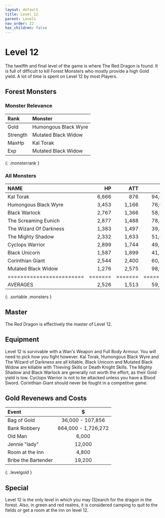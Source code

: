 ```yaml
---
layout: default
title: Level 12
parent: Levels
nav_order: 22
has_children: false
---
```

# Level 12

The twelfth and final level of the game is where The Red Dragon is found. It is full of difficult to kill Forest Monsters who mostly provide a high Gold yield. A lot of time is spent on Level 12 by most Players. 

## Forest Monsters

### Monster Relevance

| Rank     | Monster              |
|:---------|:---------------------|
| Gold     | Humongous Black Wyre |
| Strength | Mutated Black Widow  |
| MaxHp    | Kal Torak            |
| Exp      | Mutated Black Widow  |
{: .monsterrank }
  
### All Monsters

| NAME                   |    HP |   ATT |     XP |    GOLD | RARE | WEAPON             | 
|:-----------------------|------:|------:|-------:|--------:|:-----|:-------------------|
| Kal Torak              | 6,666 |   876 | 94,663 | 447,774 | No   | Cthrek Goru        | 
| Humongous Black Wyre   | 3,453 | 1,166 | 76,000 | 653,834 | No   | Death Talons       | 
| Black Warlock          | 2,767 | 1,366 | 58,989 | 168,483 | No   | Satanic Choruses   | 
| The Screaming Eunich   | 2,877 | 1,488 | 78,884 | 197,888 | Yes  | High Pitched Voice | 
| The Wizard Of Darkness | 1,383 | 1,497 | 39,878 | 224,964 | No   | Chant Of Insanity  | 
| The Mighty Shadow      | 2,332 | 1,633 | 51,655 | 176,333 | No   | Shadow Axe         | 
| Cyclops Warrior        | 2,899 | 1,744 | 49,299 | 204,000 | No   | Fire Eye           | 
| Black Unicorn          | 1,587 | 1,899 | 41,738 | 336,693 | No   | Shredding Horn     | 
| Corinthian Giant       | 2,544 | 2,400 | 60,333 | 336,643 | No   | De-rooted Tree     | 
| Mutated Black Widow    | 1,276 | 2,575 | 98,993 | 434,370 | No   | Venom Bite         | 
|========================|=======|=======|========|=========|======|====================|
| AVERAGES               | 2,526 | 1,513 | 59,130 | 289,180 |      |                    | 
{: .sortable .monsters }
  
## Master

The Red Dragon is effectively the master of Level 12. 

## Equipment

Level 12 is survivable with a Wan's Weapon and Full Body Armour. You will need to pick how you fight however. Kal Torak, Humongous Black Wyre and The Wizard of Darkness are all killable. Black Unicorn and Mutated Black Widow are killable with Thieving Skills or Death Knight Skills. The Mighty Shadow and Black Warlock are generally not worth the effort, as their Gold yield is low. Cyclops Warrior is not to be attacked unless you have a Blood Sword. Corinthian Giant should never be fought in a competitve game.

## Gold Revenews and Costs

| Event               | $                   |
|:--------------------|:-------------------:|
| Bag of Gold         | 36,000 - 107,856    |
| Bank Robbery        | 864,000 - 1,726,272 |
| Old Man             | 6,000               |
| Jennie "lady"       | 12,000              |
| Room at the Inn     | 4,800               |
| Bribe the Bartender | 19,200              |
{: .levelgold }
  

## Special

Level 12 is the only level in which you may (S)earch for the dragon in the forest. Also, in green and red realms, it is considered camping to quit to the fields or get a room at the inn on level 12.
